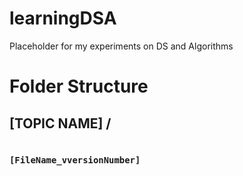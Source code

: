 # learningDSA
Placeholder for my experiments on DS and Algorithms


# Folder Structure
## [TOPIC NAME] / 
### `                                                 [FileName_vversionNumber]`
